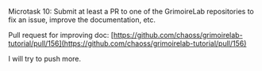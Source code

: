 Microtask 10:
Submit at least a PR to one of the GrimoireLab repositories to fix an issue, improve the documentation, etc.

Pull request for improving doc: [https://github.com/chaoss/grimoirelab-tutorial/pull/156](https://github.com/chaoss/grimoirelab-tutorial/pull/156)

I will try to push more.
